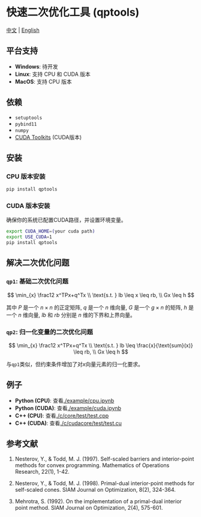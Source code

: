 
# 快速二次优化工具 (qptools)

[中文](README.md) | [English](README.en-US.md)

## 平台支持

- **Windows**: 待开发
- **Linux**: 支持 CPU 和 CUDA 版本
- **MacOS**: 支持 CPU 版本


## 依赖

- `setuptools`
- `pybind11`
- `numpy`
- [CUDA Toolkits](https://developer.nvidia.com/cuda-toolkit) (CUDA版本)

## 安装

### CPU 版本安装

```bash
pip install qptools
```

### CUDA 版本安装

确保你的系统已配置CUDA路径，并设置环境变量。

```bash
export CUDA_HOME=(your cuda path)
export USE_CUDA=1
pip install qptools
```

## 解决二次优化问题

### `qp1`: 基础二次优化问题

$$
\min_{x} \frac12 x^TPx+q^Tx \\
\text{s.t. } lb \leq x \leq rb, \\
Gx \leq h
$$

其中 $P$ 是一个 $n\times n$ 的正定矩阵, $q$ 是一个 $n$ 维向量, $G$ 是一个 $g\times n$ 的矩阵, $h$ 是一个 $n$ 维向量, $lb$ 和 $rb$ 分别是 $n$ 维的下界和上界向量。

### `qp2`:  归一化变量的二次优化问题

$$
\min_{x} \frac12 x^TPx+q^Tx \\
\text{s.t. } lb \leq \frac{x}{\text{sum}(x)} \leq rb, \\
Gx \leq h
$$

与`qp1`类似，但约束条件增加了对$x$向量元素的归一化要求。

## 例子

- **Python (CPU)**: 查看[./example/cpu.ipynb](./example/cpu.ipynb)
- **Python (CUDA)**: 查看[./example/cuda.ipynb](./example/cuda.ipynb)
- **C++ (CPU)**: 查看[./c/core/test/test.cpp](./c/core/test/test.cpp)
- **C++ (CUDA)**: 查看[./c/cudacore/test/test.cu](./c/core/test/test.cu)

## 参考文献

1. Nesterov, Y., & Todd, M. J. (1997). Self-scaled barriers and interior-point methods for convex programming. Mathematics of Operations Research, 22(1), 1-42.

2. Nesterov, Y., & Todd, M. J. (1998). Primal-dual interior-point methods for self-scaled cones. SIAM Journal on Optimization, 8(2), 324-364.

3. Mehrotra, S. (1992). On the implementation of a primal-dual interior point method. SIAM Journal on Optimization, 2(4), 575-601.